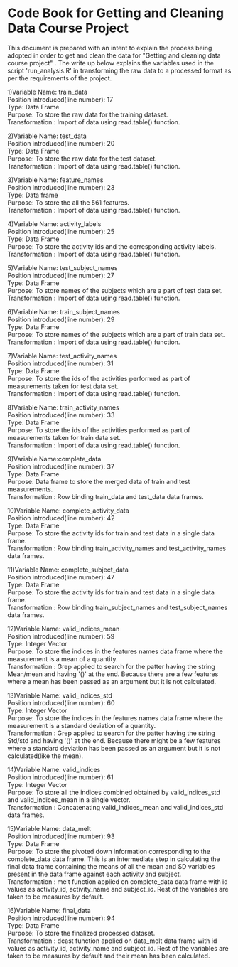 # Code Book for Getting and Cleaning Data Course Project

This document is prepared with an intent to explain the process being adopted in order to get and clean the data for "Getting and cleaning data course project" . The write up below explains the variables used in the script 'run_analysis.R' in transforming the raw data to a processed format as per the requirements of the project.

1)Variable Name: train_data  
Position introduced(line number): 17  
Type: Data Frame  
Purpose: To store the raw data for the training dataset.  
Transformation : Import of data using read.table() function.  

2)Variable Name: test_data  
Position introduced(line number): 20  
Type: Data Frame  
Purpose: To store the raw data for the test dataset.  
Transformation : Import of data using read.table() function.  


3)Variable Name: feature_names  
Position introduced(line number): 23  
Type: Data frame  
Purpose: To store the all the 561 features.  
Transformation : Import of data using read.table() function.

4)Variable Name: activity_labels  
Position introduced(line number): 25  
Type: Data Frame  
Purpose: To store the activity ids and the corresponding activity labels.  
Transformation : Import of data using read.table() function.

5)Variable Name: test_subject_names  
Position introduced(line number): 27  
Type: Data Frame  
Purpose: To store names of the subjects which are a part of test data set.  
Transformation : Import of data using read.table() function.

6)Variable Name: train_subject_names  
Position introduced(line number): 29  
Type: Data Frame  
Purpose: To store names of the subjects which are a part of train data set.  
Transformation : Import of data using read.table() function.

7)Variable Name: test_activity_names  
Position introduced(line number): 31  
Type: Data Frame  
Purpose: To store the ids of the activities performed as part of measurements taken for test data set.  
Transformation : Import of data using read.table() function.

8)Variable Name: train_activity_names  
Position introduced(line number): 33  
Type: Data Frame  
Purpose: To store the ids of the activities performed as part of measurements taken for train data set.  
Transformation : Import of data using read.table() function.

9)Variable Name:complete_data  
Position introduced(line number): 37  
Type: Data Frame  
Purpose: Data frame to store the merged data of train and test measurements.  
Transformation : Row binding train_data and test_data data frames.

10)Variable Name: complete_activity_data  
Position introduced(line number): 42  
Type: Data Frame  
Purpose: To store the activity ids for train and test data in a single data frame.  
Transformation : Row binding train_activity_names and test_activity_names data frames.


11)Variable Name: complete_subject_data  
Position introduced(line number): 47  
Type: Data Frame  
Purpose: To store the activity ids for train and test data in a single data frame.  
Transformation : Row binding train_subject_names and test_subject_names data frames.


12)Variable Name: valid_indices_mean  
Position introduced(line number): 59  
Type: Integer Vector  
Purpose: To store the indices in the features names data frame where the measurement is a mean of a quantity.  
Transformation : Grep applied to search for the patter having the string Mean/mean and having '()' at the end. Because there are a few features where a mean has been passed as an argument but it is not calculated.


13)Variable Name: valid_indices_std  
Position introduced(line number): 60  
Type: Integer Vector  
Purpose: To store the indices in the features names data frame where the measurement is a standard deviation of a quantity.  
Transformation : Grep applied to search for the patter having the string Std/std and having '()' at the end. Because there might be a few features where a standard deviation has been passed as an argument but it is not calculated(like the mean).

14)Variable Name: valid_indices  
Position introduced(line number): 61  
Type: Integer Vector  
Purpose: To store all the indices combined obtained by valid_indices_std and valid_indices_mean in a single vector.  
Transformation : Concatenating valid_indices_mean  and valid_indices_std  data frames.

15)Variable Name: data_melt  
Position introduced(line number): 93  
Type: Data Frame  
Purpose: To store the pivoted down information corresponding to the complete_data data frame. This is an intermediate step in calculating the final data frame   containing the means    of all the mean and SD variables present in the data frame against each activity and subject.  
Transformation : melt function applied on complete_data data frame with id values as activity_id, activity_name and subject_id. Rest of the variables are taken to   be measures by default.

16)Variable Name: final_data   
Position introduced(line number): 94  
Type: Data Frame  
Purpose: To store the finalized processed dataset.  
Transformation : dcast function applied on data_melt data frame with id values as activity_id, activity_name and subject_id. Rest of the variables are taken to be   measures by default and their mean has been calculated.


